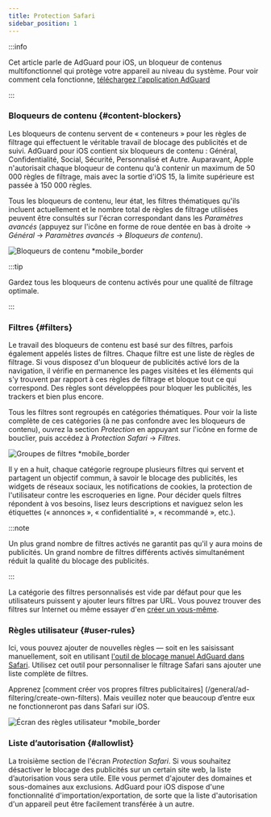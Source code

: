 ```yaml
---
title: Protection Safari
sidebar_position: 1
---
```


:::info

Cet article parle de AdGuard pour iOS, un bloqueur de contenus multifonctionnel qui protège votre appareil au niveau du système. Pour voir comment cela fonctionne, [téléchargez l'application AdGuard](https://agrd.io/download-kb-adblock)

:::

### Bloqueurs de contenu {#content-blockers}

Les bloqueurs de contenu servent de « conteneurs » pour les règles de filtrage qui effectuent le véritable travail de blocage des publicités et de suivi. AdGuard pour iOS contient six bloqueurs de contenu : Général, Confidentialité, Social, Sécurité, Personnalisé et Autre. Auparavant, Apple n'autorisait chaque bloqueur de contenu qu'à contenir un maximum de 50 000 règles de filtrage, mais avec la sortie d'iOS 15, la limite supérieure est passée à 150 000 règles.

Tous les bloqueurs de contenu, leur état, les filtres thématiques qu'ils incluent actuellement et le nombre total de règles de filtrage utilisées peuvent être consultés sur l'écran correspondant dans les _Paramètres avancés_ (appuyez sur l'icône en forme de roue dentée en bas à droite → _Général_ → _Paramètres avancés_ → _Bloqueurs de contenu_).

![Bloqueurs de contenu \*mobile\_border](https://cdn.adtidy.org/public/Adguard/kb/iOS/features/content_blockers_en.jpeg)

:::tip

Gardez tous les bloqueurs de contenu activés pour une qualité de filtrage optimale.

:::

### Filtres {#filters}

Le travail des bloqueurs de contenu est basé sur des filtres, parfois également appelés listes de filtres. Chaque filtre est une liste de règles de filtrage. Si vous disposez d'un bloqueur de publicités activé lors de la navigation, il vérifie en permanence les pages visitées et les éléments qui s'y trouvent par rapport à ces règles de filtrage et bloque tout ce qui correspond. Des règles sont développées pour bloquer les publicités, les trackers et bien plus encore.

Tous les filtres sont regroupés en catégories thématiques. Pour voir la liste complète de ces catégories (à ne pas confondre avec les bloqueurs de contenu), ouvrez la section _Protection_ en appuyant sur l'icône en forme de bouclier, puis accédez à _Protection Safari_ → _Filtres_.

![Groupes de filtres \*mobile\_border](https://cdn.adtidy.org/public/Adguard/kb/iOS/features/filters_group_en.jpeg)

Il y en a huit, chaque catégorie regroupe plusieurs filtres qui servent et partagent un objectif commun, à savoir le blocage des publicités, les widgets de réseaux sociaux, les notifications de cookies, la protection de l'utilisateur contre les escroqueries en ligne. Pour décider quels filtres répondent à vos besoins, lisez leurs descriptions et naviguez selon les étiquettes (« annonces », « confidentialité », « recommandé », etc.).

:::note

Un plus grand nombre de filtres activés ne garantit pas qu'il y aura moins de publicités. Un grand nombre de filtres différents activés simultanément réduit la qualité du blocage des publicités.

:::

La catégorie des filtres personnalisés est vide par défaut pour que les utilisateurs puissent y ajouter leurs filtres par URL. Vous pouvez trouver des filtres sur Internet ou même essayer d'en [créer un vous-même](/general/ad-filtering/create-own-filters).

### Règles utilisateur {#user-rules}

Ici, vous pouvez ajouter de nouvelles règles — soit en les saisissant manuellement, soit en utilisant [l'outil de blocage manuel AdGuard dans Safari](#assistant). Utilisez cet outil pour personnaliser le filtrage Safari sans ajouter une liste complète de filtres.

Apprenez [comment créer vos propres filtres publicitaires] (/general/ad-filtering/create-own-filters). Mais veuillez noter que beaucoup d’entre eux ne fonctionneront pas dans Safari sur iOS.

![Écran des règles utilisateur \*mobile\_border](https://cdn.adtidy.org/public/Adguard/kb/iOS/features/user_rules_en.jpeg)

### Liste d’autorisation {#allowlist}

La troisième section de l'écran _Protection Safari_. Si vous souhaitez désactiver le blocage des publicités sur un certain site web, la liste d’autorisation vous sera utile. Elle vous permet d'ajouter des domaines et sous-domaines aux exclusions. AdGuard pour iOS dispose d'une fonctionnalité d'importation/exportation, de sorte que la liste d'autorisation d'un appareil peut être facilement transférée à un autre.
